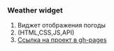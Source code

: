 ### Weather widget
1.  Виджет отображения погоды 
2.  (HTML,CSS,JS,API)
3.  [Ссылка на проект в gh-pages](https://borishahn.github.io/weatherWidget/)